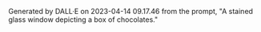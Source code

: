 Generated by DALL·E on 2023-04-14 09.17.46 from the prompt, "A stained glass window depicting a box of chocolates."